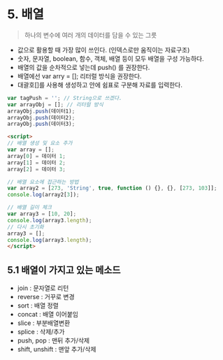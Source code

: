 # 5. 배열

> 하나의 변수에 여러 개의 데이터를 담을 수 있는 그릇

- 값으로 활용할 때 가장 많이 쓰인다. (인덱스로만 움직이는 자료구조)
- 숫자, 문자열, boolean, 함수, 객체, 배열 등이 모두 배열을 구성 가능하다.
- 배열의 값을 순차적으로 넣는데 push() 를 권장한다.
- 배열에선 var arry = []; 리터럴 방식을 권장한다.
- 대괄호[]를 사용해 생성하고 안에 쉼표로 구분해 자료를 입력한다.

```javascript
var tagPush = ''; // String으로 쓰겠다.
var arrayObj = []; // 리터럴 방식 
arrayObj.push(데이터1); 
arrayObj.push(데이터2); 
arrayObj.push(데이터3);
```

```html
<script>
// 배열 생성 및 요소 추가
var array = [];
array[0] = 데이터 1;
array[1] = 데이터 2;
array[2] = 데이터 3;

// 배열 요소에 접근하는 방법
var array2 = [273, 'String', true, function () {}, {}, [273, 103]];
console.log(array2[3]);

// 배열 길이 체크
var array3 = [10, 20];
console.log(array3.length);
// 다시 초기화
array3 = [];
console.log(array3.length);
</script>
```


## 5.1 배열이 가지고 있는 메소드
- join : 문자열로 리턴
- reverse : 거꾸로 변경
- sort : 배열 정렬
- concat : 배열 이어붙임
- slice : 부분배열변환
- splice : 삭제/추가
- push, pop : 맨뒤 추가/삭제
- shift, unshift : 맨앞 추가/삭제